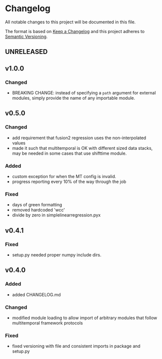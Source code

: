 # Changelog
All notable changes to this project will be documented in this file.

The format is based on [Keep a Changelog](https://keepachangelog.com/en/1.0.0/)
and this project adheres to
[Semantic Versioning](https://semver.org/spec/v2.0.0.html).

## UNRELEASED


## v1.0.0
### Changed
* BREAKING CHANGE: instead of specifying a `path` argument for external
  modules, simply provide the name of any importable module.

## v0.5.0
### Changed
* add requirement that fusion2 regression uses the non-interpolated values
* made it such that multitemporal is OK with different sized data stacks, may
  be needed in some cases that use shifttime module.

### Added
* custom exception for when the MT config is invalid.
* progress reporting every 10% of the way through the job

### Fixed
* days of green formatting
* removed hardcoded 'wcc'
* divide by zero in simplelinearregression.pyx

## v0.4.1
### Fixed
+ setup.py needed proper numpy include dirs.

## v0.4.0
### Added
- added CHANGELOG.md

### Changed
- modified module loading to allow import of arbitrary modules that follow
  multitemporal framework protocols

### Fixed
- fixed versioning with file and consistent imports in package and setup.py
